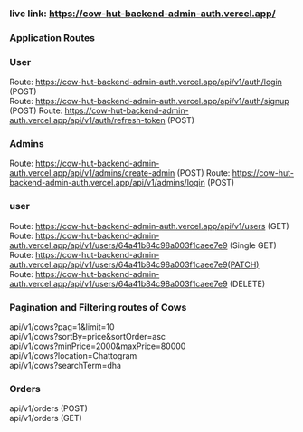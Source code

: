 ### live link: https://cow-hut-backend-admin-auth.vercel.app/

### Application Routes

### User
Route: https://cow-hut-backend-admin-auth.vercel.app/api/v1/auth/login (POST) <br>
Route: https://cow-hut-backend-admin-auth.vercel.app/api/v1/auth/signup (POST)
Route: https://cow-hut-backend-admin-auth.vercel.app/api/v1/auth/refresh-token (POST)
###  Admins
Route: https://cow-hut-backend-admin-auth.vercel.app/api/v1/admins/create-admin (POST)
Route: https://cow-hut-backend-admin-auth.vercel.app/api/v1/admins/login (POST)

### user
Route: https://cow-hut-backend-admin-auth.vercel.app/api/v1/users (GET) <br>
Route: https://cow-hut-backend-admin-auth.vercel.app/api/v1/users/64a41b84c98a003f1caee7e9 (Single GET) <br>
Route: https://cow-hut-backend-admin-auth.vercel.app/api/v1/users/64a41b84c98a003f1caee7e9(PATCH) <br>
Route: https://cow-hut-backend-admin-auth.vercel.app/api/v1/users/64a41b84c98a003f1caee7e9 (DELETE) <br>

###  Pagination and Filtering routes of Cows
api/v1/cows?pag=1&limit=10 <br>
api/v1/cows?sortBy=price&sortOrder=asc<br>
api/v1/cows?minPrice=2000&maxPrice=80000<br>
api/v1/cows?location=Chattogram<br>
api/v1/cows?searchTerm=dha<br>
###  Orders
api/v1/orders (POST) <br>
api/v1/orders (GET) <br>